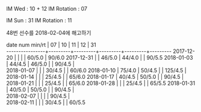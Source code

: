 IM Wed      : 10 + 12
IM Rotation : 07

IM Sun      : 31
IM Rotation : 11

48번 선수를 2018-02-04에 해고하기

date num min/rt |    07   |    10   |    11   |    12   |    31      
----------------+---------+---------+---------+---------+---------
2017-12-20      |         |         |         |  60/5.0 |  90/6.0 
2017-12-31      |         |  46/5.0 |  44/4.0 |         |  90/5.5 
2018-01-03      |  44/4.5 |  46/5.0 |         |  90/4.5 |        
2018-01-07      |         |         |  30/4.5 |         |  60/6.0
2018-01-10      |  75/4.0 |  50/4.5 |         | 125/4.5 |        
2018-01-14      |         |         |  25/4.5 |         |  65/6.0
2018-01-17      |  40/4.5 |  50/5.0 |         |  90/4.5 |        
2018-01-21      |         |         |  25/4.5 |         |  65/6.0
2018-01-28      |         |         |  25/4.5 |         |  65/5.5
2018-01-31      |  40/5.0 |  50/5.0 |         |  90/4.5 |        
2018-02-07      |         |         |         |  90/4.5 |        
2018-02-11      |         |         |  30/4.5 |         |  60/5.5

